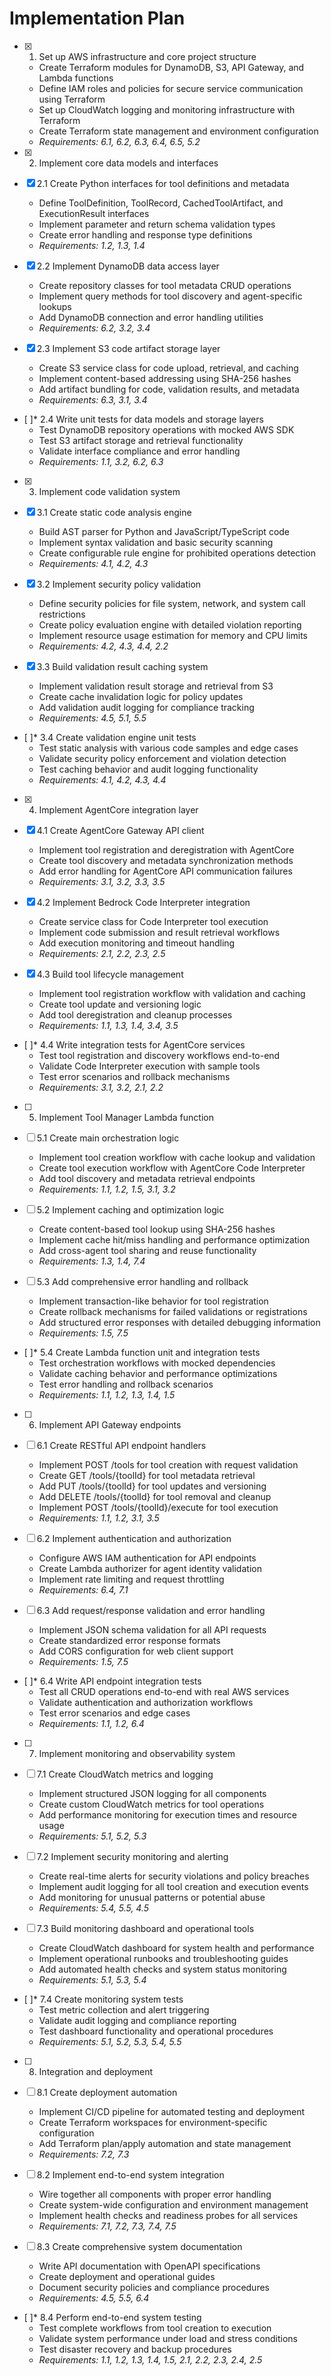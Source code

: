 # Implementation Plan

- [x] 1. Set up AWS infrastructure and core project structure
  - Create Terraform modules for DynamoDB, S3, API Gateway, and Lambda functions
  - Define IAM roles and policies for secure service communication using Terraform
  - Set up CloudWatch logging and monitoring infrastructure with Terraform
  - Create Terraform state management and environment configuration
  - _Requirements: 6.1, 6.2, 6.3, 6.4, 6.5, 5.2_

- [x] 2. Implement core data models and interfaces
- [x] 2.1 Create Python interfaces for tool definitions and metadata
  - Define ToolDefinition, ToolRecord, CachedToolArtifact, and ExecutionResult interfaces
  - Implement parameter and return schema validation types
  - Create error handling and response type definitions
  - _Requirements: 1.2, 1.3, 1.4_

- [x] 2.2 Implement DynamoDB data access layer
  - Create repository classes for tool metadata CRUD operations
  - Implement query methods for tool discovery and agent-specific lookups
  - Add DynamoDB connection and error handling utilities
  - _Requirements: 6.2, 3.2, 3.4_

- [x] 2.3 Implement S3 code artifact storage layer
  - Create S3 service class for code upload, retrieval, and caching
  - Implement content-based addressing using SHA-256 hashes
  - Add artifact bundling for code, validation results, and metadata
  - _Requirements: 6.3, 3.1, 3.4_

- [ ]* 2.4 Write unit tests for data models and storage layers
  - Test DynamoDB repository operations with mocked AWS SDK
  - Test S3 artifact storage and retrieval functionality
  - Validate interface compliance and error handling
  - _Requirements: 1.1, 3.2, 6.2, 6.3_

- [x] 3. Implement code validation system
- [x] 3.1 Create static code analysis engine
  - Build AST parser for Python and JavaScript/TypeScript code
  - Implement syntax validation and basic security scanning
  - Create configurable rule engine for prohibited operations detection
  - _Requirements: 4.1, 4.2, 4.3_

- [x] 3.2 Implement security policy validation
  - Define security policies for file system, network, and system call restrictions
  - Create policy evaluation engine with detailed violation reporting
  - Implement resource usage estimation for memory and CPU limits
  - _Requirements: 4.2, 4.3, 4.4, 2.2_

- [x] 3.3 Build validation result caching system
  - Implement validation result storage and retrieval from S3
  - Create cache invalidation logic for policy updates
  - Add validation audit logging for compliance tracking
  - _Requirements: 4.5, 5.1, 5.5_

- [ ]* 3.4 Create validation engine unit tests
  - Test static analysis with various code samples and edge cases
  - Validate security policy enforcement and violation detection
  - Test caching behavior and audit logging functionality
  - _Requirements: 4.1, 4.2, 4.3, 4.4_

- [x] 4. Implement AgentCore integration layer
- [x] 4.1 Create AgentCore Gateway API client
  - Implement tool registration and deregistration with AgentCore
  - Create tool discovery and metadata synchronization methods
  - Add error handling for AgentCore API communication failures
  - _Requirements: 3.1, 3.2, 3.3, 3.5_

- [x] 4.2 Implement Bedrock Code Interpreter integration
  - Create service class for Code Interpreter tool execution
  - Implement code submission and result retrieval workflows
  - Add execution monitoring and timeout handling
  - _Requirements: 2.1, 2.2, 2.3, 2.5_

- [x] 4.3 Build tool lifecycle management
  - Implement tool registration workflow with validation and caching
  - Create tool update and versioning logic
  - Add tool deregistration and cleanup processes
  - _Requirements: 1.1, 1.3, 1.4, 3.4, 3.5_

- [ ]* 4.4 Write integration tests for AgentCore services
  - Test tool registration and discovery workflows end-to-end
  - Validate Code Interpreter execution with sample tools
  - Test error scenarios and rollback mechanisms
  - _Requirements: 3.1, 3.2, 2.1, 2.2_

- [ ] 5. Implement Tool Manager Lambda function
- [ ] 5.1 Create main orchestration logic
  - Implement tool creation workflow with cache lookup and validation
  - Create tool execution workflow with AgentCore Code Interpreter
  - Add tool discovery and metadata retrieval endpoints
  - _Requirements: 1.1, 1.2, 1.5, 3.1, 3.2_

- [ ] 5.2 Implement caching and optimization logic
  - Create content-based tool lookup using SHA-256 hashes
  - Implement cache hit/miss handling and performance optimization
  - Add cross-agent tool sharing and reuse functionality
  - _Requirements: 1.3, 1.4, 7.4_

- [ ] 5.3 Add comprehensive error handling and rollback
  - Implement transaction-like behavior for tool registration
  - Create rollback mechanisms for failed validations or registrations
  - Add structured error responses with detailed debugging information
  - _Requirements: 1.5, 7.5_

- [ ]* 5.4 Create Lambda function unit and integration tests
  - Test orchestration workflows with mocked dependencies
  - Validate caching behavior and performance optimizations
  - Test error handling and rollback scenarios
  - _Requirements: 1.1, 1.2, 1.3, 1.4, 1.5_

- [ ] 6. Implement API Gateway endpoints
- [ ] 6.1 Create RESTful API endpoint handlers
  - Implement POST /tools for tool creation with request validation
  - Create GET /tools/{toolId} for tool metadata retrieval
  - Add PUT /tools/{toolId} for tool updates and versioning
  - Add DELETE /tools/{toolId} for tool removal and cleanup
  - Implement POST /tools/{toolId}/execute for tool execution
  - _Requirements: 1.1, 1.2, 3.1, 3.5_

- [ ] 6.2 Implement authentication and authorization
  - Configure AWS IAM authentication for API endpoints
  - Create Lambda authorizer for agent identity validation
  - Implement rate limiting and request throttling
  - _Requirements: 6.4, 7.1_

- [ ] 6.3 Add request/response validation and error handling
  - Implement JSON schema validation for all API requests
  - Create standardized error response formats
  - Add CORS configuration for web client support
  - _Requirements: 1.5, 7.5_

- [ ]* 6.4 Write API endpoint integration tests
  - Test all CRUD operations end-to-end with real AWS services
  - Validate authentication and authorization workflows
  - Test error scenarios and edge cases
  - _Requirements: 1.1, 1.2, 6.4_

- [ ] 7. Implement monitoring and observability system
- [ ] 7.1 Create CloudWatch metrics and logging
  - Implement structured JSON logging for all components
  - Create custom CloudWatch metrics for tool operations
  - Add performance monitoring for execution times and resource usage
  - _Requirements: 5.1, 5.2, 5.3_

- [ ] 7.2 Implement security monitoring and alerting
  - Create real-time alerts for security violations and policy breaches
  - Implement audit logging for all tool creation and execution events
  - Add monitoring for unusual patterns or potential abuse
  - _Requirements: 5.4, 5.5, 4.5_

- [ ] 7.3 Build monitoring dashboard and operational tools
  - Create CloudWatch dashboard for system health and performance
  - Implement operational runbooks and troubleshooting guides
  - Add automated health checks and system status monitoring
  - _Requirements: 5.1, 5.3, 5.4_

- [ ]* 7.4 Create monitoring system tests
  - Test metric collection and alert triggering
  - Validate audit logging and compliance reporting
  - Test dashboard functionality and operational procedures
  - _Requirements: 5.1, 5.2, 5.3, 5.4, 5.5_

- [ ] 8. Integration and deployment
- [ ] 8.1 Create deployment automation
  - Implement CI/CD pipeline for automated testing and deployment
  - Create Terraform workspaces for environment-specific configuration
  - Add Terraform plan/apply automation and state management
  - _Requirements: 7.2, 7.3_

- [ ] 8.2 Implement end-to-end system integration
  - Wire together all components with proper error handling
  - Create system-wide configuration and environment management
  - Implement health checks and readiness probes for all services
  - _Requirements: 7.1, 7.2, 7.3, 7.4, 7.5_

- [ ] 8.3 Create comprehensive system documentation
  - Write API documentation with OpenAPI specifications
  - Create deployment and operational guides
  - Document security policies and compliance procedures
  - _Requirements: 4.5, 5.5, 6.4_

- [ ]* 8.4 Perform end-to-end system testing
  - Test complete workflows from tool creation to execution
  - Validate system performance under load and stress conditions
  - Test disaster recovery and backup procedures
  - _Requirements: 1.1, 1.2, 1.3, 1.4, 1.5, 2.1, 2.2, 2.3, 2.4, 2.5_